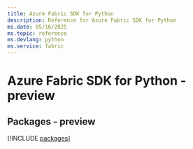 ```yaml
---
title: Azure Fabric SDK for Python
description: Reference for Azure Fabric SDK for Python
ms.date: 05/16/2025
ms.topic: reference
ms.devlang: python
ms.service: fabric
---
```

# Azure Fabric SDK for Python - preview
## Packages - preview
[!INCLUDE [packages](fabric-index.md)]
